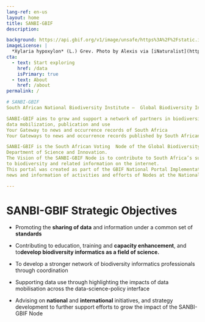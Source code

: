 ```yaml
---
lang-ref: en-us
layout: home
title: SANBI-GBIF
description: 

background: https://api.gbif.org/v1/image/unsafe/https%3A%2F%2Fstatic.inaturalist.org%2Fphotos%2F58912610%2Foriginal.jpeg%3F1577953995
imageLicense: |
  *Xylaria hypoxylon* (L.) Grev. Photo by Alexis via [iNaturalist](https://www.gbif.org/occurrence/2542961803)
cta:
  - text: Start exploring
    href: /data
    isPrimary: true
  - text: About
    href: /about
permalink: /

# SANBI-GBIF
South African National Biodiversity Institute –  Global Biodiversity Information Facility 

SANBI-GBIF aims to grow and support a network of partners in biodiversity informatics through capacity enhancement and 
data mobilization, publication and use
Your Gateway to news and occurrence records of South Africa
Your Gateways to news and occurrence records published by South African Institutions

SANBI-GBIF is the South African Voting  Node of the Global Biodiversity Information Facility (GBIF) and is funded by the
Department of Science and Innovation. 
The Vision of the SANBI-GBIF Node is to contribute to South Africa’s sustainable development by facilitating access 
to biodiversity and related information on the internet.
This portal was created as part of the GBIF National Portal Implementation Project and aims to provide resources, 
news and information of activities and efforts of Nodes at the National level

---
```


# SANBI-GBIF Strategic Objectives

- Promoting the **sharing of data** and information under a common set of **standards**

- Contributing to education, training and **capacity enhancement**, and to**develop biodiversity informatics as a field of science.**

- To develop a stronger network of biodiversity informatics professionals through coordination 

- Supporting data use through highlighting the impacts of data mobilisation across the data-science-policy interface

- Advising on **national** and **international** initiatives, and strategy development to further support efforts to grow the impact of 
 the SANBI-GBIF  Node










